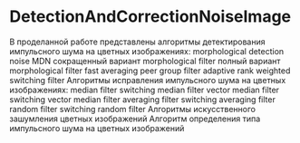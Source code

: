 # DetectionAndCorrectionNoiseImage
В проделанной работе представлены алгоритмы детектирования импульсного шума на цветных изображениях:  morphological detection noise MDN сокращенный вариант morphological filter полный вариант morphological filter fast averaging peer group filter adaptive rank weighted switching filter Алгоритмы исправления импульсного шума на цветных изображениях:  median filter switching median filter vector median filter switching vector median filter averaging filter switching averaging filter random filter switching random filter Алгоритмы искусственного зашумления цветных изображений Алгоритм определения типа импульсного шума на цветных изображений

